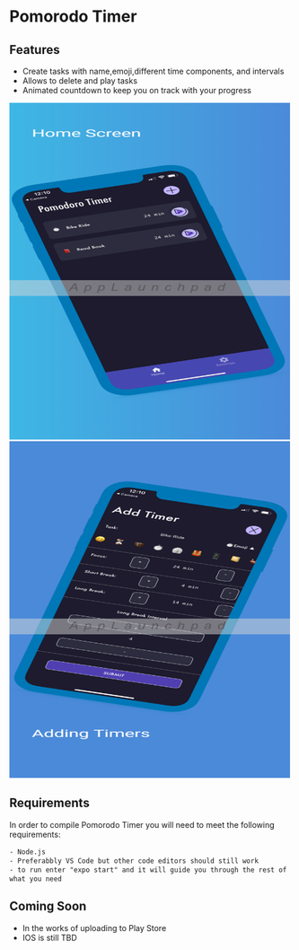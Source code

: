 # Pomorodo Timer

## Features
- Create tasks with name,emoji,different time components, and intervals 
- Allows to delete and play tasks 
- Animated countdown to keep you on track with your progress

<p float="left">
  <img src="6.5-inch Screenshot 1.jpg" width="500" height="600">
  <img src="6.5-inch Screenshot 2.jpg" width="500" height="600">
</p>


## Requirements
In order to compile Pomorodo Timer you will need to meet the following requirements:
```
- Node.js
- Preferabbly VS Code but other code editors should still work
- to run enter "expo start" and it will guide you through the rest of what you need
```
## Coming Soon
- In the works of uploading to Play Store
- IOS is still TBD
